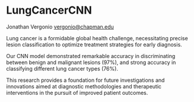 # LungCancerCNN

Jonathan Vergonio
vergonio@chapman.edu

Lung cancer is a formidable global health challenge, necessitating precise lesion
classification to optimize treatment strategies for early diagnosis.

Our CNN model demonstrated remarkable accuracy in discriminating between benign and malignant lesions (97%), and strong accuracy in classifying different lung cancer types (76%).

This research provides a foundation for future investigations and innovations aimed at diagnostic methodologies and therapeutic interventions in the pursuit of improved patient outcomes.
